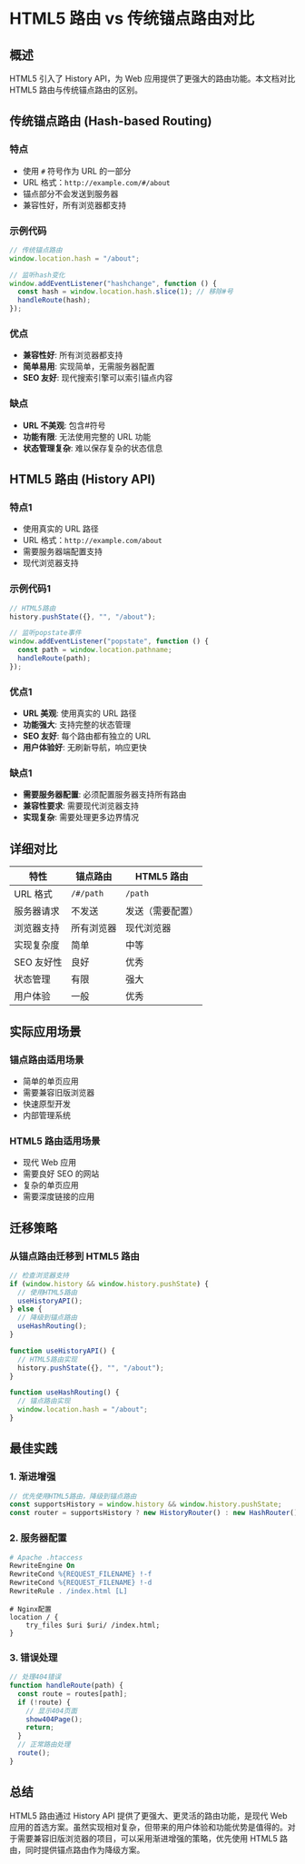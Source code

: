 # HTML5 路由 vs 传统锚点路由对比

## 概述

HTML5 引入了 History API，为 Web 应用提供了更强大的路由功能。本文档对比 HTML5 路由与传统锚点路由的区别。

## 传统锚点路由 (Hash-based Routing)

### 特点

- 使用 `#` 符号作为 URL 的一部分
- URL 格式：`http://example.com/#/about`
- 锚点部分不会发送到服务器
- 兼容性好，所有浏览器都支持

### 示例代码

```javascript
// 传统锚点路由
window.location.hash = "/about";

// 监听hash变化
window.addEventListener("hashchange", function () {
  const hash = window.location.hash.slice(1); // 移除#号
  handleRoute(hash);
});
```

### 优点

- **兼容性好**: 所有浏览器都支持
- **简单易用**: 实现简单，无需服务器配置
- **SEO 友好**: 现代搜索引擎可以索引锚点内容

### 缺点

- **URL 不美观**: 包含#符号
- **功能有限**: 无法使用完整的 URL 功能
- **状态管理复杂**: 难以保存复杂的状态信息

## HTML5 路由 (History API)

### 特点1

- 使用真实的 URL 路径
- URL 格式：`http://example.com/about`
- 需要服务器端配置支持
- 现代浏览器支持

### 示例代码1

```javascript
// HTML5路由
history.pushState({}, "", "/about");

// 监听popstate事件
window.addEventListener("popstate", function () {
  const path = window.location.pathname;
  handleRoute(path);
});
```

### 优点1

- **URL 美观**: 使用真实的 URL 路径
- **功能强大**: 支持完整的状态管理
- **SEO 友好**: 每个路由都有独立的 URL
- **用户体验好**: 无刷新导航，响应更快

### 缺点1

- **需要服务器配置**: 必须配置服务器支持所有路由
- **兼容性要求**: 需要现代浏览器支持
- **实现复杂**: 需要处理更多边界情况

## 详细对比

| 特性       | 锚点路由   | HTML5 路由       |
| ---------- | ---------- | ---------------- |
| URL 格式   | `/#/path`  | `/path`          |
| 服务器请求 | 不发送     | 发送（需要配置） |
| 浏览器支持 | 所有浏览器 | 现代浏览器       |
| 实现复杂度 | 简单       | 中等             |
| SEO 友好性 | 良好       | 优秀             |
| 状态管理   | 有限       | 强大             |
| 用户体验   | 一般       | 优秀             |

## 实际应用场景

### 锚点路由适用场景

- 简单的单页应用
- 需要兼容旧版浏览器
- 快速原型开发
- 内部管理系统

### HTML5 路由适用场景

- 现代 Web 应用
- 需要良好 SEO 的网站
- 复杂的单页应用
- 需要深度链接的应用

## 迁移策略

### 从锚点路由迁移到 HTML5 路由

```javascript
// 检查浏览器支持
if (window.history && window.history.pushState) {
  // 使用HTML5路由
  useHistoryAPI();
} else {
  // 降级到锚点路由
  useHashRouting();
}

function useHistoryAPI() {
  // HTML5路由实现
  history.pushState({}, "", "/about");
}

function useHashRouting() {
  // 锚点路由实现
  window.location.hash = "/about";
}
```

## 最佳实践

### 1. 渐进增强

```javascript
// 优先使用HTML5路由，降级到锚点路由
const supportsHistory = window.history && window.history.pushState;
const router = supportsHistory ? new HistoryRouter() : new HashRouter();
```

### 2. 服务器配置

```apache
# Apache .htaccess
RewriteEngine On
RewriteCond %{REQUEST_FILENAME} !-f
RewriteCond %{REQUEST_FILENAME} !-d
RewriteRule . /index.html [L]
```

```nginx
# Nginx配置
location / {
    try_files $uri $uri/ /index.html;
}
```

### 3. 错误处理

```javascript
// 处理404错误
function handleRoute(path) {
  const route = routes[path];
  if (!route) {
    // 显示404页面
    show404Page();
    return;
  }
  // 正常路由处理
  route();
}
```

## 总结

HTML5 路由通过 History API 提供了更强大、更灵活的路由功能，是现代 Web 应用的首选方案。虽然实现相对复杂，但带来的用户体验和功能优势是值得的。对于需要兼容旧版浏览器的项目，可以采用渐进增强的策略，优先使用 HTML5 路由，同时提供锚点路由作为降级方案。

